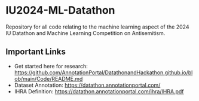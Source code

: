 # IU2024-ML-Datathon
Repository for all code relating to the machine learning aspect of the 2024 IU Datathon and Machine Learning Competition on Antisemitism.

## Important Links
- Get started here for research: https://github.com/AnnotationPortal/DatathonandHackathon.github.io/blob/main/Code/README.md
- Dataset Annotation: https://datathon.annotationportal.com/
- IHRA Definition: https://datathon.annotationportal.com/ihra/IHRA.pdf
